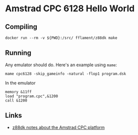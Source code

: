 # Amstrad CPC 6128 Hello World

## Compiling

```
docker run --rm -v ${PWD}:/src/ fflament/z88dk make
```

## Running

Any emulator should do. Here's an example using `mame`:

```
mame cpc6128 -skip_gameinfo -natural -flop1 program.dsk
```

In the emulator

```
memory &11ff
load "program.cpc",&1200
call &1200
```

## Links

* [z88dk notes about the Amstrad CPC platform][1]


[1]: https://github.com/z88dk/z88dk/wiki/Platform---Amstrad-CPC

